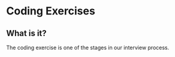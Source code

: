 # Coding Exercises

## What is it?
The coding exercise is one of the stages in our interview process.
